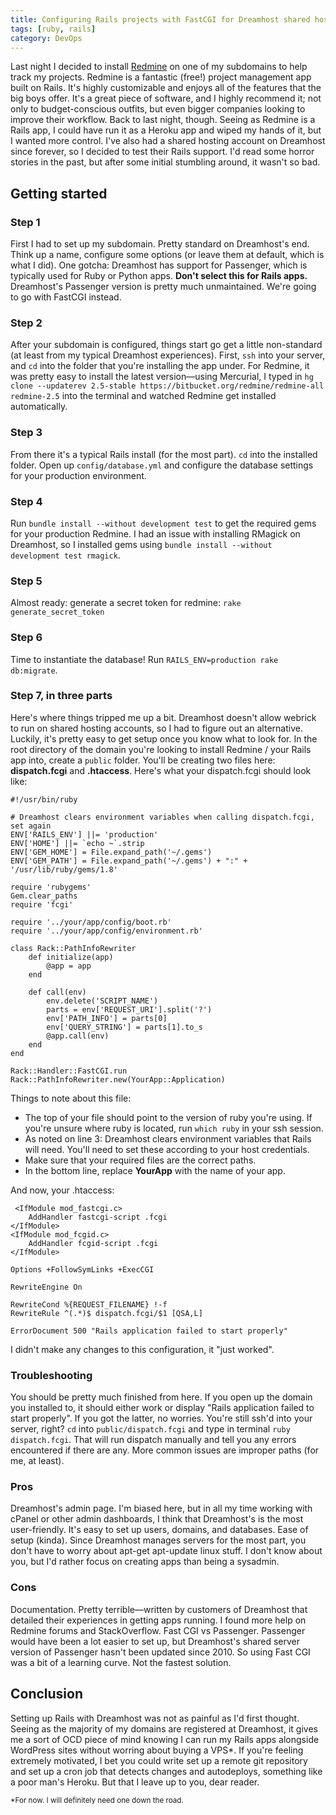 ```yaml
---
title: Configuring Rails projects with FastCGI for Dreamhost shared hosting
tags: [ruby, rails]
category: DevOps
---
```


Last night I decided to install [Redmine](www.redmine.org/) on one of my subdomains to help track my projects. Redmine is a fantastic (free!) project management app built on Rails. It's highly customizable and enjoys all of the features that the big boys offer. It's a great piece of software, and I highly recommend it; not only to budget-conscious outfits, but even bigger companies looking to improve their workflow. Back to last night, though. Seeing as Redmine is a Rails app, I could have run it as a Heroku app and wiped my hands of it, but I wanted more control. I've also had a shared hosting account on Dreamhost since forever, so I decided to test their Rails support. I'd read some horror stories in the past, but after some initial stumbling around, it wasn't so bad.

## Getting started

### Step 1

First I had to set up my subdomain. Pretty standard on Dreamhost's end. Think up a name, configure some options (or leave them at default, which is what I did). One gotcha: Dreamhost has support for Passenger, which is typically used for Ruby or Python apps. **Don't select this for Rails apps.** Dreamhost's Passenger version is pretty much unmaintained. We're going to go with FastCGI instead.

### Step 2

After your subdomain is configured, things start go get a little non-standard (at least from my typical Dreamhost experiences). First, `ssh` into your server, and `cd` into the folder that you're installing the app under. For Redmine, it was pretty easy to install the latest version—using Mercurial, I typed in `hg clone --updaterev 2.5-stable https://bitbucket.org/redmine/redmine-all redmine-2.5` into the terminal and watched Redmine get installed automatically.

### Step 3

From there it's a typical Rails install (for the most part). `cd` into the installed folder. Open up `config/database.yml` and configure the database settings for your production environment.

### Step 4

Run `bundle install --without development test` to get the required gems for your production Redmine. I had an issue with installing RMagick on Dreamhost, so I installed gems using `bundle install --without development test rmagick`.

### Step 5

Almost ready: generate a secret token for redmine: `rake generate_secret_token`

### Step 6

Time to instantiate the database! Run `RAILS_ENV=production rake db:migrate`.

### Step 7, in three parts

 Here's where things tripped me up a bit. Dreamhost doesn't allow webrick to run on shared hosting accounts, so I had to figure out an alternative. Luckily, it's pretty easy to get setup once you know what to look for. In the root directory of the domain you're looking to install Redmine / your Rails app into, create a `public` folder. You'll be creating two files here: **dispatch.fcgi** and **.htaccess**. Here's what your dispatch.fcgi should look like: 	

~~~
#!/usr/bin/ruby

# Dreamhost clears environment variables when calling dispatch.fcgi, set again
ENV['RAILS_ENV'] ||= 'production'
ENV['HOME'] ||= `echo ~`.strip
ENV['GEM_HOME'] = File.expand_path('~/.gems')
ENV['GEM_PATH'] = File.expand_path('~/.gems') + ":" + '/usr/lib/ruby/gems/1.8'

require 'rubygems'
Gem.clear_paths
require 'fcgi'

require '../your/app/config/boot.rb'
require '../your/app/config/environment.rb'

class Rack::PathInfoRewriter
	def initialize(app)
		@app = app
	end

	def call(env)
		env.delete('SCRIPT_NAME')
	    parts = env['REQUEST_URI'].split('?')
	    env['PATH_INFO'] = parts[0]
	    env['QUERY_STRING'] = parts[1].to_s
	    @app.call(env)
	end
end

Rack::Handler::FastCGI.run
Rack::PathInfoRewriter.new(YourApp::Application)
~~~

Things to note about this file:

* The top of your file should point to the version of ruby you're using. If you're unsure where ruby is located, run `which ruby` in your ssh session.
* As noted on line 3: Dreamhost clears environment variables that Rails will need. You'll need to set these according to your host credentials.
* Make sure that your required files are the correct paths.
* In the bottom line, replace **YourApp** with the name of your app.

And now, your .htaccess:

~~~
 <IfModule mod_fastcgi.c>
	AddHandler fastcgi-script .fcgi
</IfModule>
<IfModule mod_fcgid.c>
	AddHandler fcgid-script .fcgi
</IfModule>

Options +FollowSymLinks +ExecCGI

RewriteEngine On

RewriteCond %{REQUEST_FILENAME} !-f
RewriteRule ^(.*)$ dispatch.fcgi/$1 [QSA,L]

ErrorDocument 500 "Rails application failed to start properly"
~~~

I didn't make any changes to this configuration, it "just worked".

### Troubleshooting

You should be pretty much finished from here. If you open up the domain you installed to, it should either work or display "Rails application failed to start properly". If you got the latter, no worries. You're still ssh'd into your server, right? `cd` into `public/dispatch.fcgi` and type in terminal `ruby dispatch.fcgi`. That will run dispatch manually and tell you any errors encountered if there are any. More common issues are improper paths (for me, at least).

### Pros

Dreamhost's admin page. I'm biased here, but in all my time working with cPanel or other admin dashboards, I think that Dreamhost's is the most user-friendly. It's easy to set up users, domains, and databases. Ease of setup (kinda). Since Dreamhost manages servers for the most part, you don't have to worry about apt-get apt-update linux stuff. I don't know about you, but I'd rather focus on creating apps than being a sysadmin.

### Cons

Documentation. Pretty terrible—written by customers of Dreamhost that detailed their experiences in getting apps running. I found more help on Redmine forums and StackOverflow. Fast CGI vs Passenger. Passenger would have been a lot easier to set up, but Dreamhost's shared server version of Passenger hasn't been updated since 2010. So using Fast CGI was a bit of a learning curve. Not the fastest solution.

## Conclusion

Setting up Rails with Dreamhost was not as painful as I'd first thought. Seeing as the majority of my domains are registered at Dreamhost, it gives me a sort of OCD piece of mind knowing I can run my Rails apps alongside WordPress sites without worring about buying a VPS\*. If you're feeling extremely motivated, I bet you could write set up a remote git repository and set up a cron job that detects changes and autodeploys, something like a poor man's Heroku. But that I leave up to you, dear reader.

<small>*For now. I will definitely need one down the road.</small>
